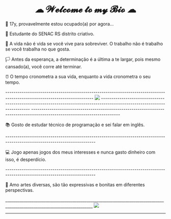 <h1 style="text-align: center;"> ☁ 𝓦𝓮𝓵𝓬𝓸𝓶𝓮 𝓽𝓸 𝓶𝔂 𝓑𝓲𝓸 ☁ </h1>
<div id=biog>
<p>💖 17y, provavelmente estou ocupado(a) por agora... </p>

<p>📌 Estudante do SENAC RS distrito criativo.</p>

<p>🌆 A vida não é vida se você vive para sobreviver. O trabalho não é trabalho se você trabalha no que gosta.</p>

<p>🏳️ Antes da esperança, a determinação é a última a te largar, pois mesmo cansado(a), você corre até terminar.</p>

<p>⏰ O tempo cronometra a sua vida, enquanto a vida cronometra o seu tempo. </p>
</div>
-------------------------------------------------------------------------------------------------------------------------
<img src="https://64.media.tumblr.com/273e48159243483a123f127ed79656d1/88844ae8be4d1091-9c/s540x810/739d22f7e20649a0694419eaa39a0f9b4c5bac59.gifv" style="text-align: center;">
-------------------------------------------------------------------------------------------------------------------------
-------------------------------------------------------------------------------------------------------------------------
<p>📚 Gosto de estudar técnico de programação e sei falar em inglês.</p>
--------------------------------------------------------------------------------------------------------------------------
<p>💻 Jogo apenas jogos dos meus interesses e nunca gasto dinheiro com isso, é desperdício.</p>
--------------------------------------------------------------------------------------------------------------------------
<p>🎨 Amo artes diversas, são tão expressivas e bonitas em diferentes perspectivas.</p>
_________________________________________________________________________________________________________________________
<img src="https://media1.tenor.com/m/YjJDRk4dXK0AAAAC/anime-frieren.gif">


__________________________________________________________________________________________________________________________




